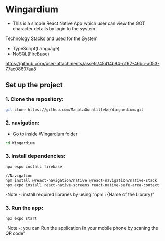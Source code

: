 # Wingardium

- This is a simple React Native App which user can view the GOT character details by login to the system. 

Technology Stacks and used for the System 
 -  TypeScript(Language)
 -  NoSQL(FireBase)
   

https://github.com/user-attachments/assets/45414b94-cf62-46bc-a053-77ac08607aa8


## Set up the project 

### 1. Clone the repository:

``` bash
git clone https://github.com/ManulaGunatilleke/Wingardium.git
```
### 2. navigation:

- Go to inside Wingardium folder

``` bash
cd Wingardium 
```

### 3. Install dependencies:

``` bash
npx expo install firebase 
```

``` bash
//Navigation
npm install @react-navigation/native @react-navigation/native-stack
npx expo install react-native-screens react-native-safe-area-context
```

-Note -: install required libraries by using "npm i {Name of the Library}"

### 3. Run the app:

``` bash
npx expo start 
```
-Note -: you can Run the application in your mobile phone by scaning the QR code"
